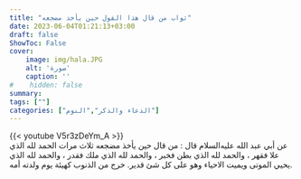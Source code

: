 ```yaml
---
title: "ثواب من قال هذا القول حين يأخذ مضجعه"
date: 2023-06-04T01:21:13+03:00
draft: false
ShowToc: False
cover:
    image: img/hala.JPG
    alt: 'صورة'
    caption: ''
#    hidden: false
summary: 
tags: [""]
categories: ["الدعاء والذكر","النوم"]
---
```

{{< youtube V5r3zDeYm_A >}}
<br>
عن أبي عبد الله عليه‌السلام قال : من
قال حين يأخذ مضجعه ثلاث مرات الحمد لله الذي علا فقهر ، والحمد
لله الذي بطن فخبر ، والحمد لله الذي ملك فقدر ، والحمد لله الذي يحيي
الموتى ويميت الاحياء وهو على كل شئ قدير. خرج من الذنوب كهيئة
يوم ولدته أمه.

